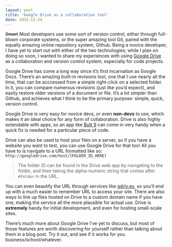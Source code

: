 ```yaml
---
layout: post
title: 'Google Drive as a collaboration tool'
date: 2015-12-24
---
```


<del>Smart</del> Most developers use some sort of version control, either through full-blown corporate systems, or the super amazing tool Git, paired with the equally amazing online repository system, Github. Being a novice developer, I have yet to start out with either of the two technologies; while I plan on doing so soon, I wanted to share my experiences with using [Google Drive](http://drive.google.com) as a collaboration and version control system, especially for code projects.

Google Drive has come a long way since it’s first incarnation as Google Docs. There’s an amazing built-in revisions tool, one that I use nearly all the time, that can be acccessed from a simple right-click on a selected folder. In it, you can compare numerous revisions (just like you’d expect), and easily restore older versions of a document or file. It’s a lot simpler than Github, and achieves what I think to be the primary purpose: simple, quick, version control.

Google Drive is very easy for novice devs, or even **non-devs** to use, which makes it an ideal choice for any form of collaboration. Drive is also highly extendable with apps, so an app like [Butt 9](http://c9.io) can come in very handy when a quick fix is needed for a particular piece of code.

Drive can also be used to host your files on a server, so if you have a website you want to test, you can use Google Drive for that too! All you have to is navigate to a URL formatted like so: `http://googledrive.com/host/[FOLDER_ID_HERE]`

> The folder ID can be found in the Drive web app by navigating to the folder, and then taking the alpha-numeric string that comes after `#folder` in the URL.

You can even beautify the URL through services like [gdriv.es](http://gdriv.es), so you’ll end up with a much easier to remember URL to access your site. There are also ways to link up files hosted on Drive to a custom domain name if you have one, making the service all the more plausible for actual use. Drive is **extremely** handy for initial development, and even for hosting small-scale sites.

There’s much more about Google Drive I’ve yet to discuss, but most of those features are worth discovering for yourself rather than talking about them in a blog post. Try it out, and see if it works for you business/school/whatever.


